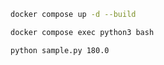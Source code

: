 ```bash
docker compose up -d --build
```

```bash
docker compose exec python3 bash
```

```bash
python sample.py 180.0
```
